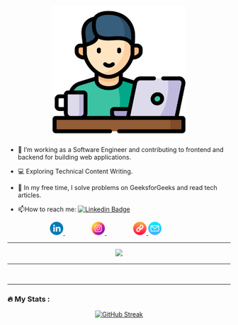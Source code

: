 <div id="profile" align="center">
  
  <img src="https://github.com/MarkShinozaki/MarkShinozaki/blob/main/freelancer.png" width="300"/>
</div>

- :iphone: I’m working as a Software Engineer and contributing to frontend and backend for building web applications.

- :computer: Exploring Technical Content Writing.

- :japan: In my free time, I solve problems on GeeksforGeeks and read tech articles.

- :mailbox:How to reach me: [![Linkedin Badge](https://img.shields.io/badge/-Mark-Shinozaki?style=flat&logo=Linkedin&logoColor=white)](https://www.linkedin.com/in/mark-shinozaki-%E7%AF%A0%E5%B4%8E-372699b7/)

<div id="badges" align="center">
  <!-- LinkedIn Logo -->
  <a href="https://www.linkedin.com/in/mark-shinozaki-%E7%AF%A0%E5%B4%8E-372699b7/" style="margin-right: 60px;">
    <img src="https://github.com/MarkShinozaki/MarkShinozaki/blob/main/linkedin%20(1).png" alt="LinkedIn Logo" style="height: 30px; width: auto;"/>
  </a>
  <!-- Instagram Logo -->
  <a href="https://instagram.com/markshinozaki.jp" style="margin-right: 60px;">
    <img src="https://github.com/MarkShinozaki/MarkShinozaki/blob/main/instagram%20(1).png" alt="Instagram Logo" style="height: 30px; width: auto;"/>
  </a>
  <!-- Chain Logo -->
  <a href="https://markshinozaki.com/">
    <img src="https://github.com/MarkShinozaki/MarkShinozaki/blob/main/chain.png" alt="chain Logo" style="height: 30px; width: auto;"/>
  </a>
  <a href="mailto:m.strong-shinozaki.wsu.edu" style="margin-right: 60px;">
    <img src="https://github.com/MarkShinozaki/MarkShinozaki/blob/main/email.png" alt="Email Icon" style="height: 30px; width: auto;"/> <!-- Replace with your email icon path -->
  </a>
</div>

---

<div id="header" align="center">
  <!-- GIF -->
  <img src="https://media.giphy.com/media/3o6Zt6ML6BklcajjsA/giphy.gif" width="300"/>
</div>

---

<div id="counter" align="center">
  <img src="https://komarev.com/ghpvc/?username=MarkShinozaki&style=flat-square&color=blue" alt=""/>
</div>

---

### :fire: My Stats :
<div id="stats" align="center">
  <a href="https://git.io/streak-stats"><img src="https://github-readme-streak-stats.herokuapp.com?user=MarkShinozaki&theme=transparent" alt="GitHub Streak" /></a>
</div>







